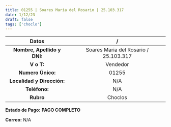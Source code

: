 ```yaml
---
title: 01255 | Soares Maria del Rosario | 25.103.317
date: 1/12/23
draft: false
tags: ['choclo']
---
```


|          **Datos**          |                   /                   |
|:---------------------------:|:-------------------------------------:|
| **Nombre, Apellido y DNI:** | Soares Maria del Rosario / 25.103.317 |
|          **V o T:**         |                Vendedor               |
|      **Numero Único:**      |                 01255                 |
|  **Localidad y Dirección:** |                  N/A                  |
|        **Teléfono:**        |                  N/A                  |
|          **Rubro**          |                Choclos                |

**Estado de Pago:** **PAGO COMPLETO**

**Correo:** N/A
